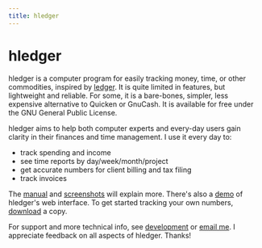 ```yaml
---
title: hledger
---
```


# hledger

hledger is a computer program for easily tracking money, time, or other
commodities, inspired by [ledger](MANUAL.html#faq). It is quite limited in
features, but lightweight and reliable. For some, it is a bare-bones,
simpler, less expensive alternative to Quicken or GnuCash.
It is available for free under the GNU General Public License.

hledger aims to help both computer experts and every-day users gain
clarity in their finances and time management. I use it every day
to:

-   track spending and income
-   see time reports by day/week/month/project
-   get accurate numbers for client billing and tax filing
-   track invoices

The [manual](MANUAL.html) and [screenshots](SCREENSHOTS.html) will
explain more. There's also a [demo](http://demo.hledger.org) of
hledger's web interface. To get started tracking your own numbers,
[download](DOWNLOAD.html) a copy.

For support and more technical info, see
[development](DEVELOPMENT.html) or
[email me](mailto:simon@joyful.com?subject=hledger:). I appreciate
feedback on all aspects of hledger. Thanks!
